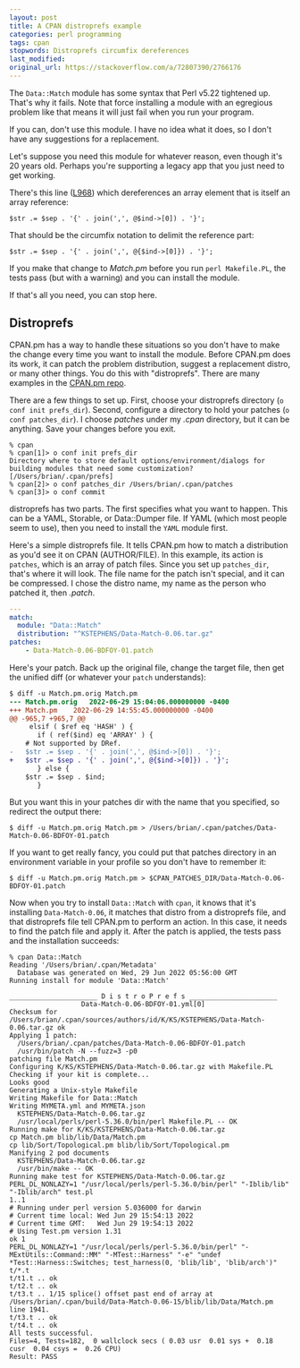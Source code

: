 ```yaml
---
layout: post
title: A CPAN distroprefs example
categories: perl programming
tags: cpan
stopwords: Distroprefs circumfix dereferences
last_modified:
original_url: https://stackoverflow.com/a/72807390/2766176
---
```


The `Data::Match` module has some syntax that Perl v5.22 tightened up. That's why it fails. Note that force installing a module with an egregious problem like that means it will just fail when you run your program.

<!--more-->

If you can, don't use this module. I have no idea what it does, so I don't have any suggestions for a replacement.

Let's suppose you need this module for whatever reason, even though it's 20 years old. Perhaps you're supporting a legacy app that you just need to get working.

There's this line ([L968](https://metacpan.org/dist/Data-Match/source/Match.pm#L968)) which dereferences an array element that is itself an array reference:

    $str .= $sep . '{' . join(',', @$ind->[0]) . '}';

That should be the circumfix notation to delimit the reference part:

    $str .= $sep . '{' . join(',', @{$ind->[0]}) . '}';

If you make that change to *Match.pm* before you run `perl Makefile.PL`, the tests pass (but with a warning) and you can install the module.

If that's all you need, you can stop here.

## Distroprefs

CPAN.pm has a way to handle these situations so you don't have to make the change every time you want to install the module. Before CPAN.pm does its work, it can patch the problem distribution, suggest a replacement distro, or many other things. You do this with "distroprefs". There are many examples in the [CPAN.pm repo](https://github.com/andk/cpanpm/tree/master/distroprefs).

There are a few things to set up. First, choose your distroprefs directory (`o conf init prefs_dir`). Second, configure a directory to hold your patches (`o conf patches_dir`). I choose *patches* under my *.cpan* directory, but it can be anything. Save your changes before you exit.

```text
% cpan
% cpan[1]> o conf init prefs_dir
Directory where to store default options/environment/dialogs for
building modules that need some customization? [/Users/brian/.cpan/prefs]
% cpan[2]> o conf patches_dir /Users/brian/.cpan/patches
% cpan[3]> o conf commit
```

distroprefs has two parts. The first specifies what you want to happen. This can be a YAML, Storable, or Data::Dumper file. If YAML (which most people seem to use), then you need to install the `YAML` module first.

Here's a simple distroprefs file. It tells CPAN.pm how to match a distribution as you'd see it on CPAN (AUTHOR/FILE). In this example, its action is `patches`, which is an array of patch files. Since you set up `patches_dir`, that's where it will look. The file name for the patch isn't special, and it can be compressed. I chose the distro name, my name as the person who patched it, then *.patch*.

```yaml
---
match:
  module: "Data::Match"
  distribution: "^KSTEPHENS/Data-Match-0.06.tar.gz"
patches:
    - Data-Match-0.06-BDFOY-01.patch
```

Here's your patch. Back up the original file, change the target file, then get the unified diff (or whatever your `patch` understands):

```diff
$ diff -u Match.pm.orig Match.pm
--- Match.pm.orig	2022-06-29 15:04:06.000000000 -0400
+++ Match.pm	2022-06-29 14:55:45.000000000 -0400
@@ -965,7 +965,7 @@
     elsif ( $ref eq 'HASH' ) {
       if ( ref($ind) eq 'ARRAY' ) {
 	# Not supported by DRef.
-	$str .= $sep . '{' . join(',', @$ind->[0]) . '}';
+	$str .= $sep . '{' . join(',', @{$ind->[0]}) . '}';
       } else {
 	$str .= $sep . $ind;
       }
```

But you want this in your patches dir with the name that you specified, so redirect the output there:

```
$ diff -u Match.pm.orig Match.pm > /Users/brian/.cpan/patches/Data-Match-0.06-BDFOY-01.patch
```

If you want to get really fancy, you could put that patches directory in an environment variable in your profile so you don't have to remember it:

```
$ diff -u Match.pm.orig Match.pm > $CPAN_PATCHES_DIR/Data-Match-0.06-BDFOY-01.patch
```

Now when you try to install `Data::Match` with `cpan`, it knows that it's installing `Data-Match-0.06`, it matches that distro from a distroprefs file, and that distroprefs file tell CPAN.pm to perform an action. In this case, it needs to find the patch file and apply it. After the patch is applied, the tests pass and the installation succeeds:

```
% cpan Data::Match
Reading '/Users/brian/.cpan/Metadata'
  Database was generated on Wed, 29 Jun 2022 05:56:00 GMT
Running install for module 'Data::Match'

______________________ D i s t r o P r e f s ______________________
                  Data-Match-0.06-BDFOY-01.yml[0]
Checksum for /Users/brian/.cpan/sources/authors/id/K/KS/KSTEPHENS/Data-Match-0.06.tar.gz ok
Applying 1 patch:
  /Users/brian/.cpan/patches/Data-Match-0.06-BDFOY-01.patch
  /usr/bin/patch -N --fuzz=3 -p0
patching file Match.pm
Configuring K/KS/KSTEPHENS/Data-Match-0.06.tar.gz with Makefile.PL
Checking if your kit is complete...
Looks good
Generating a Unix-style Makefile
Writing Makefile for Data::Match
Writing MYMETA.yml and MYMETA.json
  KSTEPHENS/Data-Match-0.06.tar.gz
  /usr/local/perls/perl-5.36.0/bin/perl Makefile.PL -- OK
Running make for K/KS/KSTEPHENS/Data-Match-0.06.tar.gz
cp Match.pm blib/lib/Data/Match.pm
cp lib/Sort/Topological.pm blib/lib/Sort/Topological.pm
Manifying 2 pod documents
  KSTEPHENS/Data-Match-0.06.tar.gz
  /usr/bin/make -- OK
Running make test for KSTEPHENS/Data-Match-0.06.tar.gz
PERL_DL_NONLAZY=1 "/usr/local/perls/perl-5.36.0/bin/perl" "-Iblib/lib" "-Iblib/arch" test.pl
1..1
# Running under perl version 5.036000 for darwin
# Current time local: Wed Jun 29 15:54:13 2022
# Current time GMT:   Wed Jun 29 19:54:13 2022
# Using Test.pm version 1.31
ok 1
PERL_DL_NONLAZY=1 "/usr/local/perls/perl-5.36.0/bin/perl" "-MExtUtils::Command::MM" "-MTest::Harness" "-e" "undef *Test::Harness::Switches; test_harness(0, 'blib/lib', 'blib/arch')" t/*.t
t/t1.t .. ok
t/t2.t .. ok
t/t3.t .. 1/15 splice() offset past end of array at /Users/brian/.cpan/build/Data-Match-0.06-15/blib/lib/Data/Match.pm line 1941.
t/t3.t .. ok
t/t4.t .. ok
All tests successful.
Files=4, Tests=182,  0 wallclock secs ( 0.03 usr  0.01 sys +  0.18 cusr  0.04 csys =  0.26 CPU)
Result: PASS
```
